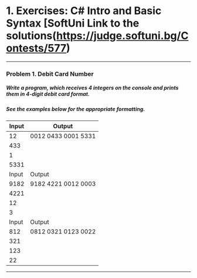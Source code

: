 
 # 1. Exercises: C# Intro and Basic Syntax  [SoftUni Link to the solutions(https://judge.softuni.bg/Contests/577)

*************************************************************************************************************************************** 

 ### Problem 1. Debit Card Number

 ##### Write a program, which receives 4 integers on the console and prints them in 4-digit debit card format.
 ##### See the examples below for the appropriate formatting.

| Input          |  Output             |
|----------------|---------------------|
| 12             | 0012 0433 0001 5331 |
| 433            |                     |
| 1              |                     |
| 5331           |                     |
| Input          |  Output             |
| 9182           | 9182 4221 0012 0003 |
| 4221           |                     |
| 12             |                     |
| 3              |                     |
| Input          |  Output             |
| 812            | 0812 0321 0123 0022 |
| 321            |                     |
| 123            |                     |
| 22             |                     |

**************************************************************************************************************************************